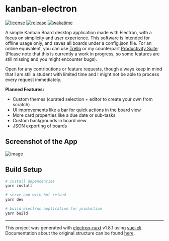 # kanban-electron
[![license](https://img.shields.io/github/license/trobonox/kanban-electron?style=flat)](https://opensource.org/licenses/MIT)
[![release](https://img.shields.io/github/v/release/trobonox/kanban-electron)](https://github.com/trobonox/kanban-electron/releases)
[![wakatime](https://wakatime.com/badge/user/be365b36-3fc6-4949-a760-a882bf44aad7/project/e222a792-8ba1-4987-97bd-baec10aa63fb.svg)](https://wakatime.com/badge/user/be365b36-3fc6-4949-a760-a882bf44aad7/project/e222a792-8ba1-4987-97bd-baec10aa63fb)

A simple Kanban Board desktop application made with Electron, with a focus on simplicity and user experience. 
This software is intended for offline usage only, and saves all boards under a config.json file. For an online equivalent, you can use [Trello](https://trello.com) or my counterpart [Productivity Suite](https://productivity-suite-three.vercel.app) (Please note that this is currently a work in progress, so some features are still missing and you might encounter bugs).

Open for any contributions or feature requests, though always keep in mind that I am still a student with limited time and I might not be able to process every request immediately.

**Planned Features:**
- Custom themes (curated selection + editor to create your own from scratch)
- UI improvements like a bar for quick actions in the board view
- More card properties like a due date or sub-tasks
- Custom backgrounds in board view
- JSON exporting of boards

## Screenshot of the App
![image](https://user-images.githubusercontent.com/57040351/163267511-6cc8bd27-61c6-4cb9-8eaf-1455cdbe2d9c.png)

## Build Setup

``` bash
# install dependencies
yarn install

# serve app with hot reload
yarn dev

# build electron application for production
yarn build

```

---

This project was generated with [electron-nuxt](https://github.com/michalzaq12/electron-nuxt) v1.8.1 using [vue-cli](https://github.com/vuejs/vue-cli). Documentation about the original structure can be found [here](https://github.com/michalzaq12/electron-nuxt/blob/master/README.md).
